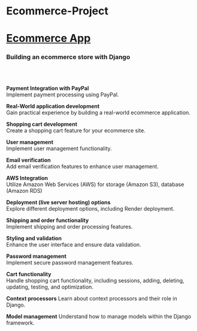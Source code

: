 # Ecommerce-Project
<h1><a href="https://ecommerce-project-tdz6.onrender.com/">Ecommerce App</a></h1>

<h3>Building an ecommerce store with Django</h3>
<br><br>

<strong>Payment Integration with PayPal </strong><br>
 Implement payment processing using PayPal.
<br>

<strong>Real-World application development</strong><br>
Gain practical experience by building a real-world ecommerce application.
<br>

<strong>Shopping cart development</strong><br>
Create a shopping cart feature for your ecommerce site.
<br>

<strong>User management</strong><br>
Implement user management functionality.
<br>


<strong>Email verification</strong><br>
Add email verification features to enhance user management.
<br>

<strong>AWS Integration</strong><br>
Utilize Amazon Web Services (AWS) for storage (Amazon S3), database (Amazon RDS)
<br>

<strong>Deployment (live server hosting) options</strong><br>
Explore different deployment options, including Render deployment.
<br>

<strong>Shipping and order functionality</strong><br>
Implement shipping and order processing features.
<br>

<strong>Styling and validation</strong><br>
Enhance the user interface and ensure data validation.
<br>

<strong>Password management</strong><br>
Implement secure password management features.
<br>

<strong>Cart functionality</strong><br>
Handle shopping cart functionality, including sessions, adding, deleting, updating, testing, and optimization.
<br>

<strong>Context processors</strong>
Learn about context processors and their role in Django.
<br>

<strong>Model management</strong>
Understand how to manage models within the Django framework.
